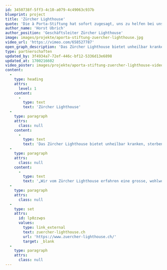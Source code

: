 ```yaml
---
id: 3450738f-5ff3-4c10-a079-4c49063c937b
blueprint: project
title: 'Zürcher Lighthouse'
quote: 'Die à Porta-Stiftung hat sofort zugesagt, uns zu helfen bei unserem Projekt für ein neues Gebäude für das Zürcher Lighthouse.'
author_name: 'Horst Ubrich'
author_position: 'Geschäftsleiter Zürcher Lighthouse'
image: images/projekte/aporta-stiftung-zuercher-lighthouse.jpg
video_url: 'https://vimeo.com/658527787'
open_graph_description: 'Das Zürcher Lighthouse bietet unheilbar kranken, sterbenden Menschen seit über 30 Jahren einen Ort, um zur Ruhe zu kommen. Den Bewohnerinnen und Bewohnern verhilft es zu höchstmöglicher Lebensqualität und einem möglichst autonomen Abschied. Das interdisziplinäre Team garantiert sowohl eine ganzheitliche Pflege und persönliche Betreuung wie auch ein letztes Zuhause. Im Lighthouse leben und tragen alle Mitarbeitenden die Haltung von Offenheit und Ehrlichkeit und respektieren die Wertehaltung jedes Menschen.'
type: partnerschaften
updated_by: 3f4934a7-72ef-446c-bf12-5336d13e6898
updated_at: 1700216602
video_poster: images/projekte/aporta-stiftung-zuercher-lighthouse-video-poster.jpg
content:
  -
    type: heading
    attrs:
      level: 1
    content:
      -
        type: text
        text: 'Zürcher Lighthouse'
  -
    type: paragraph
    attrs:
      class: null
    content:
      -
        type: text
        text: 'Das Zürcher Lighthouse bietet unheilbar kranken, sterbenden Menschen seit über 30 Jahren einen Ort, um zur Ruhe zu kommen. Den Bewohnerinnen und Bewohnern verhilft es zu höchstmöglicher Lebensqualität und einem möglichst autonomen Abschied. Das interdisziplinäre Team garantiert sowohl eine ganzheitliche Pflege und persönliche Betreuung wie auch ein letztes Zuhause. Im Lighthouse leben und tragen alle Mitarbeitenden die Haltung von Offenheit und Ehrlichkeit und respektieren die Wertehaltung jedes Menschen.'
  -
    type: paragraph
    attrs:
      class: null
    content:
      -
        type: text
        text: '„Wir vom Zürcher Lighthouse erfahren eine grosse, wohlwollende Unterstützung durch die à Porta-Stiftung in der Projektphase, bei der umfangreichen, herausfordernden Planung als auch bei der anspruchsvollen Koordination mit den Behörden. Bei der Realisierung dieses bedeutenden Projekts sind die vorhandene Fachexpertise der Dr. Stephan à Porta-Stiftung und der beteiligten Fachplaner für das Zürcher Lighthouse eine nicht selbstverständliche, grosse Hilfe. Herzlichen Dank dafür!“ Horst Ubrich, Geschäftsleitung Zürcher Lighthouse'
  -
    type: paragraph
    attrs:
      class: null
  -
    type: set
    attrs:
      id: lp0zzwps
      values:
        type: link_external
        text: zuercher-lighthouse.ch
        url: 'https://www.zuercher-lighthouse.ch/'
        target: _blank
  -
    type: paragraph
    attrs:
      class: null
---
```

